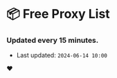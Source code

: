 # :package: Free Proxy List
### Updated every 15 minutes.

- Last updated: `2024-06-14 10:00`

:heart:
